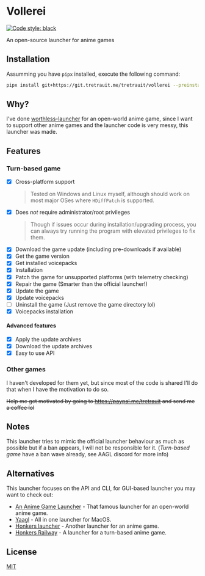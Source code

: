 # Vollerei

[![Code style: black](https://img.shields.io/badge/code%20style-black-000000.svg)](https://github.com/psf/black)

An open-source launcher for anime games

## Installation

Assumming you have `pipx` installed, execute the following command:
```bash
pipx install git+https://git.tretrauit.me/tretrauit/vollerei --preinstall tqdm
```

## Why?

I've done [worthless-launcher](https://tretrauit.gitlab.io/worthless-launcher) for an open-world anime game, 
since I want to support other anime games and the launcher code is very messy, this launcher was made.

## Features

### Turn-based game
- [x] Cross-platform support
    > Tested on Windows and Linux myself, although should work on most major OSes where `HDiffPatch` is supported.
- [x] Does *not* require administrator/root privileges
    > Though if issues occur during installation/upgrading process, you can always try running the program with elevated privileges to fix them.
- [x] Download the game update (including pre-downloads if available)
- [x] Get the game version
- [x] Get installed voicepacks
- [x] Installation
- [x] Patch the game for unsupported platforms (with telemetry checking)
- [x] Repair the game (Smarter than the official launcher!)
- [x] Update the game
- [x] Update voicepacks 
- [ ] Uninstall the game (Just remove the game directory lol)
- [x] Voicepacks installation
#### Advanced features
- [x] Apply the update archives
- [x] Download the update archives
- [x] Easy to use API

### Other games
I haven't developed for them yet, but since most of the code is shared I'll do that when I have the motivation to do so.

~~Help me get motivated by going to https://paypal.me/tretrauit and send me a coffee lol~~

## Notes

This launcher tries to mimic the official launcher behaviour as much as possible but if a ban appears, I will
not be responsible for it. (*Turn-based game* have a ban wave already, see AAGL discord for more info)

## Alternatives

This launcher focuses on the API and CLI, for GUI-based launcher you may want to check out:

+ [An Anime Game Launcher](https://aagl.launcher.moe/) - That famous launcher for an open-world anime game.
+ [Yaagl](https://github.com/3Shain/yet-another-anime-game-launcher) - All in one launcher for MacOS.
+ [Honkers launcher](https://github.com/an-anime-team/honkers-launcher) - Another launcher for an anime game.
+ [Honkers Railway](https://github.com/an-anime-team/the-honkers-railway-launcher) - A launcher for a turn-based anime game.

## License

[MIT](./LICENSE)
